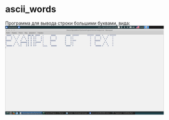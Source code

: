 # ascii_words

Программа для вывода строки большими буквами, вида:
![Иллюстрация к проекту](https://github.com/dposokhov/ascii_words/blob/master/%D0%A1%D0%BD%D0%B8%D0%BC%D0%BE%D0%BA%20%D1%8D%D0%BA%D1%80%D0%B0%D0%BD%D0%B0_2017-10-27_22-22-05.png)
